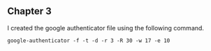## Chapter 3


I created the google authenticator file using the following command.

```
google-authenticator -f -t -d -r 3 -R 30 -w 17 -e 10
```
